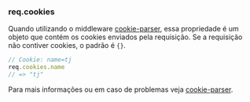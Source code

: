<h3 id='req.cookies'>req.cookies</h3>

Quando utilizando o middleware [cookie-parser](https://www.npmjs.com/package/cookie-parser),
essa propriedade é um objeto que contém os cookies enviados pela requisição. Se
a requisição não contiver cookies, o padrão é `{}`.

~~~js
// Cookie: name=tj
req.cookies.name
// => "tj"
~~~

Para mais informações ou em caso de problemas veja [cookie-parser](https://github.com/expressjs/cookie-parser).
